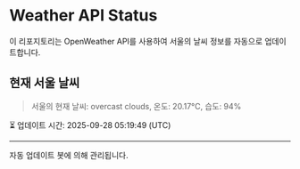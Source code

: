 
# Weather API Status

이 리포지토리는 OpenWeather API를 사용하여 서울의 날씨 정보를 자동으로 업데이트합니다.

## 현재 서울 날씨
> 서울의 현재 날씨: overcast clouds, 온도: 20.17°C, 습도: 94%

⏳ 업데이트 시간: 2025-09-28 05:19:49 (UTC)

---
자동 업데이트 봇에 의해 관리됩니다.
